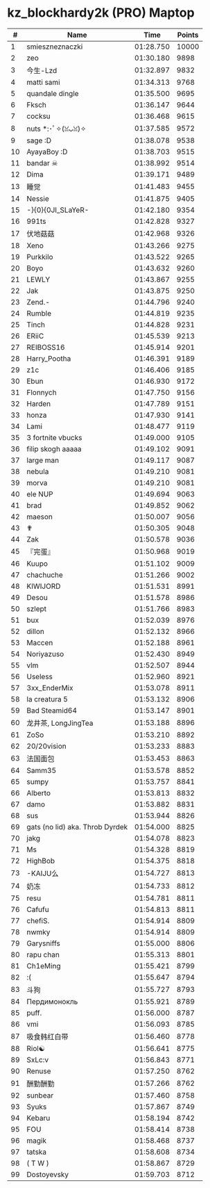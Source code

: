 # kz_blockhardy2k (PRO) Maptop

|  # | Name | Time | Points |
|-------------- | -------------- | -------------- | -------------- | 
| 1 | smieszneznaczki | 01:28.750 | 10000 | 
| 2 | zeo | 01:30.180 | 9898 | 
| 3 | 今生-Lzd | 01:32.897 | 9832 | 
| 4 | matti sami | 01:34.313 | 9768 | 
| 5 | quandale dingle | 01:35.500 | 9695 | 
| 6 | Fksch | 01:36.147 | 9644 | 
| 7 | cocksu | 01:36.468 | 9615 | 
| 8 | nuts *:･ﾟ✧(ꈍᴗꈍ)✧ | 01:37.585 | 9572 | 
| 9 | sage :D | 01:38.078 | 9538 | 
| 10 | AyayaBoy :D | 01:38.703 | 9515 | 
| 11 | bandar ☠ | 01:38.992 | 9514 | 
| 12 | Dima | 01:39.171 | 9489 | 
| 13 | 睡觉 | 01:41.483 | 9455 | 
| 14 | Nessie | 01:41.875 | 9405 | 
| 15 | -}{0}{0JI_SLaYeR- | 01:42.180 | 9354 | 
| 16 | 991ts | 01:42.828 | 9327 | 
| 17 | 伏地菇菇 | 01:42.968 | 9326 | 
| 18 | Xeno | 01:43.266 | 9275 | 
| 19 | Purkkilo | 01:43.522 | 9265 | 
| 20 | Boyo | 01:43.632 | 9260 | 
| 21 | LEWLY | 01:43.867 | 9255 | 
| 22 | Jak | 01:43.875 | 9250 | 
| 23 | Zend.- | 01:44.796 | 9240 | 
| 24 | Rumble | 01:44.819 | 9235 | 
| 25 | Tinch | 01:44.828 | 9231 | 
| 26 | ERiiC | 01:45.539 | 9213 | 
| 27 | REIBOSS16 | 01:45.914 | 9201 | 
| 28 | Harry_Pootha | 01:46.391 | 9189 | 
| 29 | z1c | 01:46.406 | 9185 | 
| 30 | Ebun | 01:46.930 | 9172 | 
| 31 | Flonnych | 01:47.750 | 9156 | 
| 32 | Harden | 01:47.789 | 9151 | 
| 33 | honza | 01:47.930 | 9141 | 
| 34 | Lami | 01:48.477 | 9119 | 
| 35 | 3 fortnite vbucks | 01:49.000 | 9105 | 
| 36 | filip skogh aaaaa | 01:49.102 | 9091 | 
| 37 | large man | 01:49.117 | 9087 | 
| 38 | nebula | 01:49.210 | 9081 | 
| 39 | morva | 01:49.210 | 9081 | 
| 40 | ele NUP | 01:49.694 | 9063 | 
| 41 | brad | 01:49.852 | 9062 | 
| 42 | maeson | 01:50.007 | 9056 | 
| 43 | ✟ | 01:50.305 | 9048 | 
| 44 | Zak | 01:50.578 | 9036 | 
| 45 | 『完蛋』 | 01:50.968 | 9019 | 
| 46 | Kuupo | 01:51.102 | 9009 | 
| 47 | chachuche | 01:51.266 | 9002 | 
| 48 | KIWIJORD | 01:51.531 | 8991 | 
| 49 | Desou | 01:51.578 | 8986 | 
| 50 | szlept | 01:51.766 | 8983 | 
| 51 | bux | 01:52.039 | 8976 | 
| 52 | dillon | 01:52.132 | 8966 | 
| 53 | Maccen | 01:52.188 | 8961 | 
| 54 | Noriyazuso | 01:52.430 | 8949 | 
| 55 | vlm | 01:52.507 | 8944 | 
| 56 | Useless | 01:52.960 | 8921 | 
| 57 | 3xx_EnderMix | 01:53.078 | 8911 | 
| 58 | la creatura 5 | 01:53.132 | 8906 | 
| 59 | Bad Steamid64 | 01:53.147 | 8901 | 
| 60 | 龙井茶, LongJingTea | 01:53.188 | 8896 | 
| 61 | ZoSo | 01:53.210 | 8892 | 
| 62 | 20/20vision | 01:53.233 | 8883 | 
| 63 | 法国面包 | 01:53.453 | 8863 | 
| 64 | Samm35 | 01:53.578 | 8852 | 
| 65 | sumpy | 01:53.757 | 8841 | 
| 66 | Alberto | 01:53.813 | 8832 | 
| 67 | damo | 01:53.882 | 8831 | 
| 68 | sus | 01:53.944 | 8826 | 
| 69 | gats (no lid) aka. Throb Dyrdek | 01:54.000 | 8825 | 
| 70 | jakg | 01:54.078 | 8823 | 
| 71 | Ms | 01:54.328 | 8819 | 
| 72 | HighBob | 01:54.375 | 8818 | 
| 73 | -KAIJU么 | 01:54.727 | 8813 | 
| 74 | 奶冻 | 01:54.733 | 8812 | 
| 75 | resu | 01:54.781 | 8811 | 
| 76 | Cafufu | 01:54.813 | 8811 | 
| 77 | chefiS. | 01:54.914 | 8809 | 
| 78 | nwmky | 01:54.914 | 8809 | 
| 79 | Garysniffs | 01:55.000 | 8806 | 
| 80 | rapu chan | 01:55.313 | 8801 | 
| 81 | Ch1eMing | 01:55.421 | 8799 | 
| 82 | :( | 01:55.647 | 8794 | 
| 83 | 斗狗 | 01:55.727 | 8793 | 
| 84 | Пердимонокль | 01:55.921 | 8789 | 
| 85 | puff. | 01:56.000 | 8787 | 
| 86 | vmi | 01:56.093 | 8785 | 
| 87 | 吸食韩红白带 | 01:56.460 | 8778 | 
| 88 | Riol☯ | 01:56.641 | 8775 | 
| 89 | SxLc:v | 01:56.843 | 8771 | 
| 90 | Renuse | 01:57.250 | 8762 | 
| 91 | 酬勤酬勤 | 01:57.266 | 8762 | 
| 92 | sunbear | 01:57.460 | 8758 | 
| 93 | Syuks | 01:57.867 | 8749 | 
| 94 | Kebaru | 01:58.194 | 8742 | 
| 95 | FOU | 01:58.414 | 8738 | 
| 96 | magik | 01:58.468 | 8737 | 
| 97 | tatska | 01:58.608 | 8734 | 
| 98 | ( T W ) | 01:58.867 | 8729 | 
| 99 | Dostoyevsky | 01:59.703 | 8712 | 

